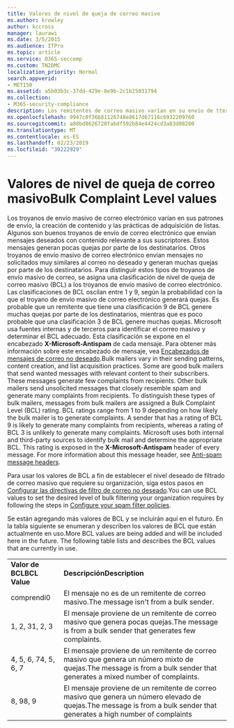 ```yaml
---
title: Valores de nivel de queja de correo masivo
ms.author: krowley
author: kccross
manager: laurawi
ms.date: 3/5/2015
ms.audience: ITPro
ms.topic: article
ms.service: O365-seccomp
ms.custom: TN2DMC
localization_priority: Normal
search.appverid:
- MET150
ms.assetid: a5b03b3c-37dd-429e-8e9b-2c1b25031794
ms.collection:
- M365-security-compliance
description: Los remitentes de correo masivo varían en su envío de tterns, creación de contenido y prácticas de adquisición de listas. Algunos son buenos correos masivos que envían mensajes deseados con contenido relevante a sus suscriptores. Estos mensajes generan algunas quejas por parte de los destinatarios. Otros correos masivos envían mensajes no solicitados que se asemejan al correo no deseado y generan muchas quejas a los destinatarios. Para distinguir estos tipos de correo masivo, los mensajes de correo masivo tienen asignada una clasificación de nivel de queja masiva (BCL). Las clasificaciones de BCL van de 1 a 9, en función de la probabilidad de que el correo masivo genere quejas. Es probable que un remitente que tenga una clasificación de la cuenta de que se proenvíen muchas quejas a los destinatarios, mientras que la clasificación 3 es poco probable que genere muchas quejas. Microsoft usa orígenes internos y de terceros para identificar el correo masivo y determinar la BCL adecuada. Esta clasificación se expone en el encabezado X-Microsoft-antispam de cada mensaje. Para obtener más información acerca de este encabezado de mensaje, consulte anti-spam Message headers.
ms.openlocfilehash: 9947c0f36681126748e8617d67116c6932209760
ms.sourcegitcommit: a80bd8626720fabdf592b84e4424cd3a83d08280
ms.translationtype: MT
ms.contentlocale: es-ES
ms.lasthandoff: 02/23/2019
ms.locfileid: "30222929"
---
```

# <a name="bulk-complaint-level-values"></a><span data-ttu-id="f78ed-112">Valores de nivel de queja de correo masivo</span><span class="sxs-lookup"><span data-stu-id="f78ed-112">Bulk Complaint Level values</span></span>

<span data-ttu-id="f78ed-p102">Los troyanos de envío masivo de correo electrónico varían en sus patrones de envío, la creación de contenido y las prácticas de adquisición de listas. Algunos son buenos troyanos de envío de correo electrónico que envían mensajes deseados con contenido relevante a sus suscriptores. Estos mensajes generan pocas quejas por parte de los destinatarios. Otros troyanos de envío masivo de correo electrónico envían mensajes no solicitados muy similares al correo no deseado y generan muchas quejas por parte de los destinatarios. Para distinguir estos tipos de troyanos de envío masivo de correo, se asigna una clasificación de nivel de queja de correo masivo (BCL) a los troyanos de envío masivo de correo electrónico. Las clasificaciones de BCL oscilan entre 1 y 9, según la probabilidad con la que el troyano de envío masivo de correo electrónico generará quejas. Es probable que un remitente que tiene una clasificación 9 de BCL genere muchas quejas por parte de los destinatarios, mientras que es poco probable que una clasificación 3 de BCL genere muchas quejas. Microsoft usa fuentes internas y de terceros para identificar el correo masivo y determinar el BCL adecuado. Esta clasificación se expone en el encabezado **X-Microsoft-Antispam** de cada mensaje. Para obtener más información sobre este encabezado de mensaje, vea [Encabezados de mensajes de correo no deseado](anti-spam-message-headers.md).</span><span class="sxs-lookup"><span data-stu-id="f78ed-p102">Bulk mailers vary in their sending patterns, content creation, and list acquisition practices. Some are good bulk mailers that send wanted messages with relevant content to their subscribers. These messages generate few complaints from recipients. Other bulk mailers send unsolicited messages that closely resemble spam and generate many complaints from recipients. To distinguish these types of bulk mailers, messages from bulk mailers are assigned a Bulk Complaint Level (BCL) rating. BCL ratings range from 1 to 9 depending on how likely the bulk mailer is to generate complaints. A sender that has a rating of BCL 9 is likely to generate many complaints from recipients, whereas a rating of BCL 3 is unlikely to generate many complaints. Microsoft uses both internal and third-party sources to identify bulk mail and determine the appropriate BCL. This rating is exposed in the **X-Microsoft-Antispam** header of every message. For more information about this message header, see [Anti-spam message headers](anti-spam-message-headers.md).</span></span> 
  
<span data-ttu-id="f78ed-123">Para usar los valores de BCL a fin de establecer el nivel deseado de filtrado de correo masivo que requiere su organización, siga estos pasos en [Configurar las directivas de filtro de correo no deseado](configure-your-spam-filter-policies.md).</span><span class="sxs-lookup"><span data-stu-id="f78ed-123">You can use BCL values to set the desired level of bulk filtering your organization requires by following the steps in [Configure your spam filter policies](configure-your-spam-filter-policies.md).</span></span>
  
<span data-ttu-id="f78ed-p103">Se están agregando más valores de BCL y se incluirán aquí en el futuro. En la tabla siguiente se enumeran y describen los valores de BCL que están actualmente en uso.</span><span class="sxs-lookup"><span data-stu-id="f78ed-p103">More BCL values are being added and will be included here in the future. The following table lists and describes the BCL values that are currently in use.</span></span>
  
|||
|:-----|:-----|
|<span data-ttu-id="f78ed-126">**Valor de BCL**</span><span class="sxs-lookup"><span data-stu-id="f78ed-126">**BCL Value**</span></span> <br/> |<span data-ttu-id="f78ed-127">**Descripción**</span><span class="sxs-lookup"><span data-stu-id="f78ed-127">**Description**</span></span> <br/> |
|<span data-ttu-id="f78ed-128">comprendi</span><span class="sxs-lookup"><span data-stu-id="f78ed-128">0</span></span>  <br/> |<span data-ttu-id="f78ed-129">El mensaje no es de un remitente de correo masivo.</span><span class="sxs-lookup"><span data-stu-id="f78ed-129">The message isn't from a bulk sender.</span></span>  <br/> |
|<span data-ttu-id="f78ed-130">1, 2, 3</span><span class="sxs-lookup"><span data-stu-id="f78ed-130">1, 2, 3</span></span>  <br/> |<span data-ttu-id="f78ed-131">El mensaje proviene de un remitente de correo masivo que genera pocas quejas.</span><span class="sxs-lookup"><span data-stu-id="f78ed-131">The message is from a bulk sender that generates few complaints.</span></span>  <br/> |
|<span data-ttu-id="f78ed-132">4, 5, 6, 7</span><span class="sxs-lookup"><span data-stu-id="f78ed-132">4, 5, 6, 7</span></span>  <br/> |<span data-ttu-id="f78ed-133">El mensaje proviene de un remitente de correo masivo que genera un número mixto de quejas.</span><span class="sxs-lookup"><span data-stu-id="f78ed-133">The message is from a bulk sender that generates a mixed number of complaints.</span></span>  <br/> |
|<span data-ttu-id="f78ed-134">8, 9</span><span class="sxs-lookup"><span data-stu-id="f78ed-134">8, 9</span></span>  <br/> |<span data-ttu-id="f78ed-135">El mensaje proviene de un remitente de correo masivo que genera un número elevado de quejas.</span><span class="sxs-lookup"><span data-stu-id="f78ed-135">The message is from a bulk sender that generates a high number of complaints</span></span>  <br/> |
   

